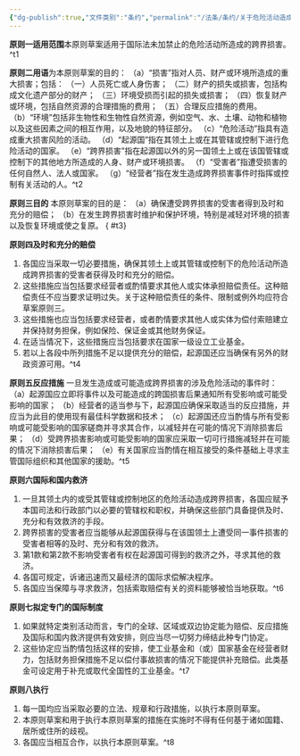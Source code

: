 ```yaml
---
{"dg-publish":true,"文件类别":"条约","permalink":"/法条/条约/关于危险活动造成的跨界损害案件中损失分配的原则草案/","dgPassFrontmatter":true,"created":"2024-11-05T10:11:26.045+08:00","updated":"2024-11-08T14:31:39.854+08:00"}
---
```



**原则一适用范围**本原则草案适用于国际法未加禁止的危险活动所造成的跨界损害。^t1

**原则二用语**为本原则草案的目的：
（a）“损害”指对人员、财产或环境所造成的重大损害；包括：
（一）人员死亡或人身伤害；
（二）财产的损失或损害，包括构成文化遗产部分的财产；
（三）环境受损而引起的损失或损害；
（四）恢复财产或环境，包括自然资源的合理措施的费用；
（五）合理反应措施的费用。
（b）“环境”包括非生物性和生物性自然资源，例如空气、水、土壤、动物和植物以及这些因素之间的相互作用，以及地貌的特征部分。
（c）“危险活动”指具有造成重大损害风险的活动。
（d）“起源国”指在其领土上或在其管辖或控制下进行危险活动的国家。
（e）“跨界损害”指在起源国以外的另一国领土上或在该国管辖或控制下的其他地方所造成的人身、财产或环境损害。
（f）“受害者”指遭受损害的任何自然人、法人或国家。
（g）“经营者”指在发生造成跨界损害事件时指挥或控制有关活动的人。^t2

**原则三目的** 本原则草案的目的是：
（a）确保遭受跨界损害的受害者得到及时和充分的赔偿；
（b）在发生跨界损害时维护和保护环境，特别是减轻对环境的损害以及恢复环境或使之复原。
{ #t3}



**原则四及时和充分的赔偿**
1. 各国应当采取一切必要措施，确保其领土上或其管辖或控制下的危险活动所造成跨界损害的受害者获得及时和充分的赔偿。
2. 这些措施应当包括要求经营者或酌情要求其他人或实体承担赔偿责任。这种赔偿责任不应当要求证明过失。关于这种赔偿责任的条件、限制或例外均应符合草案原则三。
3. 这些措施也应当包括要求经营者，或者酌情要求其他人或实体为偿付索赔建立并保持财务担保，例如保险、保证金或其他财务保证。
4. 在适当情况下，这些措施应当包括要求在国家一级设立工业基金。
5. 若以上各段中所列措施不足以提供充分的赔偿，起源国还应当确保有另外的财政资源可用。^t4

**原则五反应措施**
一旦发生造成或可能造成跨界损害的涉及危险活动的事件时：
（a）起源国应立即将事件以及可能造成的跨国损害后果通知所有受影响或可能受影响的国家；
（b）经营者的适当参与下，起源国应确保采取适当的反应措施，并应当为此目的使用现有最佳科学数据和技术；
（c）起源国还应当酌情与所有受影响或可能受影响的国家磋商并寻求其合作，以减轻并在可能的情况下消除损害后果；
（d）受跨界损害影响或可能受影响的国家应采取一切可行措施减轻并在可能的情况下消除损害后果；
（e）有关国家应当酌情在相互接受的条件基础上寻求主管国际组织和其他国家的援助。^t5

**原则六国际和国内救济**
1. 一旦其领土内的或受其管辖或控制地区的危险活动造成跨界损害，各国应赋予本国司法和行政部门以必要的管辖权和职权，并确保这些部门具备提供及时、充分和有效救济的手段。
2. 跨界损害的受害者应当能够从起源国获得与在该国领土上遭受同一事件损害的受害者相等的及时、充分和有效的救济。
3. 第1款和第2款不影响受害者有权在起源国可得到的救济之外，寻求其他的救济。
4. 各国可规定，诉诸迅速而又最经济的国际求偿解决程序。
5. 各国应当保障与寻求救济，包括索取赔偿有关的资料能够被恰当地获取。^t6

**原则七拟定专门的国际制度**
1. 如果就特定类别活动而言，专门的全球、区域或双边协定能为赔偿、反应措施及国际和国内救济提供有效安排，则应当尽一切努力缔结此种专门协定。
2. 这些协定应当酌情包括这样的安排，使工业基金和（或）国家基金在经营者财力，包括财务担保措施不足以偿付事故损害的情况下能提供补充赔偿。此类基金可设定用于补充或取代全国性的工业基金。^t7

**原则八执行**
1. 每一国均应当采取必要的立法、规章和行政措施，以执行本原则草案。
2. 本原则草案和用于执行本原则草案的措施在实施时不得有任何基于诸如国籍、居所或住所的歧视。
3. 各国应当相互合作，以执行本原则草案。^t8